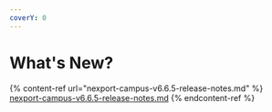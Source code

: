 ```yaml
---
coverY: 0
---
```


# What's New?

{% content-ref url="nexport-campus-v6.6.5-release-notes.md" %}
[nexport-campus-v6.6.5-release-notes.md](nexport-campus-v6.6.5-release-notes.md)
{% endcontent-ref %}
